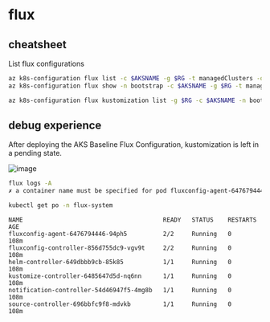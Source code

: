# flux

## cheatsheet

List flux configurations

```bash
az k8s-configuration flux list -c $AKSNAME -g $RG -t managedClusters -o table
az k8s-configuration flux show -n bootstrap -c $AKSNAME -g $RG -t managedClusters -o table
```


```bash
az k8s-configuration flux kustomization list -g $RG -c $AKSNAME -n bootstrap -t managedClusters
```

## debug experience

After deploying the AKS Baseline Flux Configuration, kustomization is left in a pending state.

![image](https://user-images.githubusercontent.com/17914476/170984481-d4189456-fbcd-49af-a08b-71990246fcc7.png)

```bash
flux logs -A
✗ a container name must be specified for pod fluxconfig-agent-6476794446-94ph5, choose one of: [fluxconfig-agent fluent-bit]
```

```bash
kubectl get po -n flux-system
```

```text
NAME                                       READY   STATUS    RESTARTS   AGE
fluxconfig-agent-6476794446-94ph5          2/2     Running   0          108m
fluxconfig-controller-856d755dc9-vgv9t     2/2     Running   0          108m
helm-controller-649dbbb9cb-85k85           1/1     Running   0          108m
kustomize-controller-6485647d5d-nq6nn      1/1     Running   0          108m
notification-controller-54d46947f5-4mg8b   1/1     Running   0          108m
source-controller-696bbfc9f8-mdvkb         1/1     Running   0          108m
```
